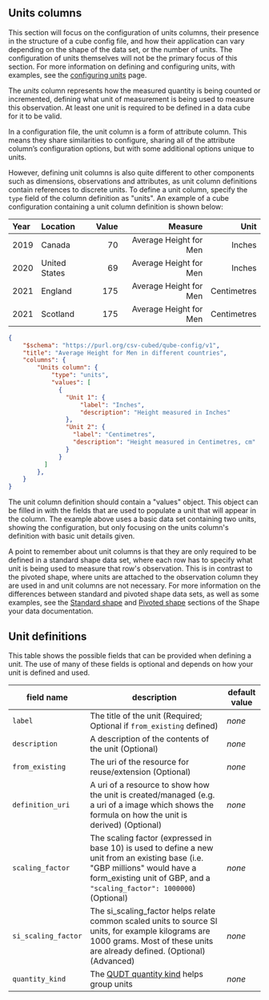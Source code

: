 ## Units columns

This section will focus on the configuration of units columns, their presence in the structure of a cube config file, and how their application can vary depending on the shape of the data set, or the number of units. The configuration of units themselves will not be the primary focus of this section. For more information on defining and configuring units, with examples, see the [configuring units](./units.md) page.

The *units* column represents how the measured quantity is being counted or incremented, defining what unit of measurement is being used to measure this observation. At least one unit is required to be defined in a data cube for it to be valid.

In a configuration file, the unit column is a form of attribute column. This means they share similarities to configure, sharing all of the attribute column’s configuration options, but with some additional options unique to units.

However, defining unit columns is also quite different to other components such as dimensions, observations and attributes, as unit column definitions contain references to discrete units. To define a unit column, specify the `type` field of the column definition as "units". An example of a cube configuration containing a unit column definition is shown below:

| Year | Location      | Value | Measure                | Unit        |
|:-----|:--------------|------:|-----------------------:|------------:|
| 2019 | Canada        |  70   | Average Height for Men | Inches      |
| 2020 | United States |  69   | Average Height for Men | Inches      |
| 2021 | England       |  175  | Average Height for Men | Centimetres |
| 2021 | Scotland      |  175  | Average Height for Men | Centimetres |

```json
{
    "$schema": "https://purl.org/csv-cubed/qube-config/v1",
    "title": "Average Height for Men in different countries",
    "columns": {
        "Units column": {
            "type": "units",
            "values": [
              {
                "Unit 1": {
                    "label": "Inches",
                    "description": "Height measured in Inches"
                },
                "Unit 2": {
                  "label": "Centimetres",
                  "description": "Height measured in Centimetres, cm"
                }
              }
          ]
        },
    }
}
```

<!-- TODO: At some point, add an example of a single measure pivoted data set with a units column (multiple units) -->

The unit column definition should contain a "values" object. This object can be filled in with the fields that are used to populate a unit that will appear in the column. The example above uses a basic data set containing two units, showing the configuration, but only focusing on the units column's definition with basic unit details given.

A point to remember about unit columns is that they are only required to be defined in a standard shape data set, where each row has to specify what unit is being used to measure that row's observation. This is in contrast to the pivoted shape, where units are attached to the observation column they are used in and unit columns are not necessary. For more information on the differences between standard and pivoted shape data sets, as well as some examples, see the [Standard shape](../shape-data/standard-shape.md) and [Pivoted shape](../shape-data/pivoted-shape.md) sections of the Shape your data documentation.

## Unit definitions

This table shows the possible fields that can be provided when defining a unit. The use of many of these fields is optional and depends on how your unit is defined and used.

| **field name**      | **description**                                                                                                                                                                                         | **default value** |
|---------------------|---------------------------------------------------------------------------------------------------------------------------------------------------------------------------------------------------------|-------------------|
| `label`             | The title of the unit (Required; Optional if `from_existing` defined)                                                                                                                                   | *none*            |
| `description`       | A description of the contents of the unit (Optional)                                                                                                                                                    | *none*            |
| `from_existing`     | The uri of the resource for reuse/extension (Optional)                                                                                                                                                  | *none*            |
| `definition_uri`    | A uri of a resource to show how the unit is created/managed (e.g. a uri of a image which shows the formula on how the unit is derived) (Optional)                                                       | *none*            |
| `scaling_factor`    | The scaling factor (expressed in base 10) is used to define a new unit from an existing base (i.e. "GBP millions" would have a form_existing unit of GBP, and a `"scaling_factor": 1000000`) (Optional) | *none*            |
| `si_scaling_factor` | The si_scaling_factor helps relate common scaled units to source SI units, for example kilograms are 1000 grams. Most of these units are already defined. (Optional) (Advanced)                         | *none*            |
| `quantity_kind`     | The [QUDT quantity kind](http://www.qudt.org/doc/DOC_VOCAB-QUANTITY-KINDS.html#Instances) helps group units                                                                                             | *none*            |
